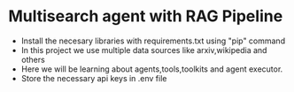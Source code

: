 # Multisearch agent with RAG Pipeline
- Install the necesary libraries with requirements.txt using "pip" command
- In this project we use multiple data sources like arxiv,wikipedia and others
- Here we will be learning about agents,tools,toolkits and agent executor.
- Store the necessary api keys in .env file

